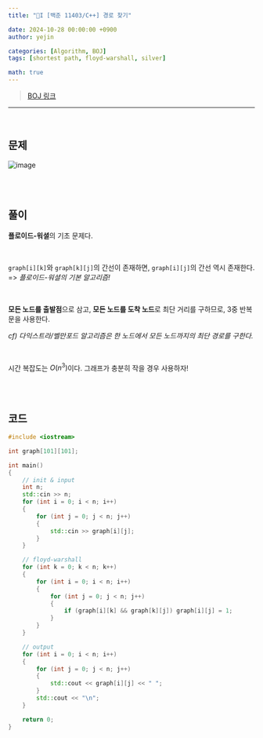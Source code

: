 ```yaml
---
title: "🩶I [백준 11403/C++] 경로 찾기"

date: 2024-10-28 00:00:00 +0900
author: yejin

categories: [Algorithm, BOJ]
tags: [shortest path, floyd-warshall, silver]

math: true
---
```





> [BOJ 링크](https://www.acmicpc.net/problem/11403)



---



<br>



## 문제

  <img src="https://github.com/user-attachments/assets/40bb17dc-b98c-4680-bc92-774a9517a35e" alt="image"  /> 


<br><br>


## 풀이

**플로이드-워셜**의 기초 문제다.


<br>


`graph[i][k]`와 `graph[k][j]`의 간선이 존재하면, `graph[i][j]`의 간선 역시 존재한다. => *플로이드-워셜의 기본 알고리즘!*


<br>


**모든 노드를 출발점**으로 삼고, **모든 노드를 도착 노드**로 최단 거리를 구하므로, 3중 반복문을 사용한다.



*cf) 다익스트라/벨만포드 알고리즘은 한 노드에서 모든 노드까지의 최단 경로를 구한다.*


<br>


시간 복잡도는 $O(n^{3})$이다. 그래프가 충분히 작을 경우 사용하자!


<br><br>


## 코드


```c++
#include <iostream>

int graph[101][101];

int main()
{
	// init & input
	int n;
	std::cin >> n;
	for (int i = 0; i < n; i++)
	{
		for (int j = 0; j < n; j++)
		{
			std::cin >> graph[i][j];
		}
	}

	// floyd-warshall
	for (int k = 0; k < n; k++)
	{
		for (int i = 0; i < n; i++)
		{
			for (int j = 0; j < n; j++)
			{
				if (graph[i][k] && graph[k][j]) graph[i][j] = 1;
			}
		}
	}

	// output
	for (int i = 0; i < n; i++)
	{
		for (int j = 0; j < n; j++)
		{
			std::cout << graph[i][j] << " ";
		}
		std::cout << "\n";
	}

	return 0;
}
```